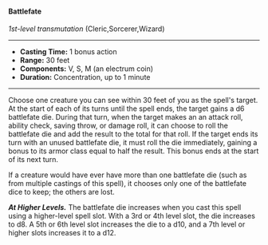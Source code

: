 #### Battlefate
*1st-level transmutation* (Cleric,Sorcerer,Wizard)
___
- **Casting Time:** 1 bonus action
- **Range:** 30 feet
- **Components:** V, S, M (an electrum coin)
- **Duration:** Concentration, up to 1 minute
---
Choose one creature you can see within 30 feet of you as the spell's target. At the start of each of its turns until the spell ends, the target gains a d6 battlefate die.  During that turn, when the target makes an an attack roll, ability check, saving throw, or damage roll, it can choose to roll the battlefate die and add the result to the total for that roll. If the target ends its turn with an unused battlefate die, it must roll the die immediately, gaining a bonus to its armor class equal to half the result. This bonus ends at the start of its next turn. 

If a creature would have ever have more than one battlefate die (such as from multiple castings of this spell), it chooses only one of the battlefate dice to keep; the others are lost.

***At Higher Levels.***  The battlefate die increases when you cast this spell using a higher-level spell slot. With a 3rd or 4th level slot, the die increases to d8. A 5th or 6th level slot increases the die to a d10, and a 7th level or higher slots increases it to a d12.
